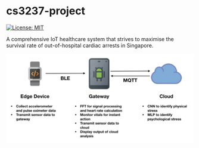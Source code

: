# cs3237-project
[![License: MIT](https://img.shields.io/badge/License-MIT-yellow.svg)](https://opensource.org/licenses/MIT)

A comprehensive IoT healthcare system that strives to maximise the survival rate of out-of-hospital cardiac arrests in Singapore.

![Overall Block Diagram](overall.png)
